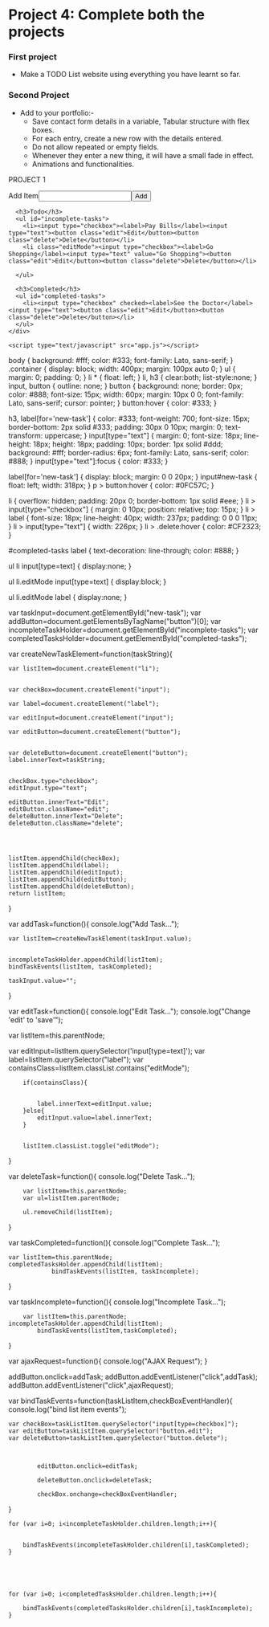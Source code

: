 # Project 4: Complete both the projects

### **First project**
- Make a TODO List website using everything you have learnt so far. 

### **Second Project**
- Add to your portfolio:-
  * Save contact form details in a variable, Tabular structure with flex boxes.
  * For each entry, create a new row with the details entered.
  * Do not allow repeated or empty fields.
  * Whenever they enter a new thing, it will have a small fade in effect.
  * Animations and functionalities.




PROJECT 1


<html>
  <head>
    <title>Todo App</title>
    <!-- <link href='https://fonts.googleapis.com/css?family=Lato:300,400,700' rel='stylesheet' type='text/css'> -->
    <link rel="stylesheet" href="style.css" type="text/css" media="screen" charset="utf-8">    
  </head>
  <body>
    <div class="container">
      <p>
        <label for="new-task">Add Item</label><input id="new-task" type="text"><button>Add</button>
      </p>
      
      <h3>Todo</h3>
      <ul id="incomplete-tasks">
        <li><input type="checkbox"><label>Pay Bills</label><input type="text"><button class="edit">Edit</button><button class="delete">Delete</button></li>
        <li class="editMode"><input type="checkbox"><label>Go Shopping</label><input type="text" value="Go Shopping"><button class="edit">Edit</button><button class="delete">Delete</button></li>
        
      </ul>
      
      <h3>Completed</h3>
      <ul id="completed-tasks">
        <li><input type="checkbox" checked><label>See the Doctor</label><input type="text"><button class="edit">Edit</button><button class="delete">Delete</button></li>
      </ul>
    </div>

    <script type="text/javascript" src="app.js"></script>

  </body>
</html>


body {
  background: #fff;
  color: #333;
  font-family: Lato, sans-serif;
}
.container {
  display: block;
  width: 400px;
  margin: 100px auto 0;
}
ul {
  margin: 0;
  padding: 0;
}
li * {
  float: left;
}
li, h3 {
  clear:both;
  list-style:none;
}
input, button {
  outline: none;
}
button {
  background: none;
  border: 0px;
  color: #888;
  font-size: 15px;
  width: 60px;
  margin: 10px 0 0;
  font-family: Lato, sans-serif;
  cursor: pointer;
}
button:hover {
  color: #333;
}

h3,
label[for='new-task'] {
  color: #333;
  font-weight: 700;
  font-size: 15px;
  border-bottom: 2px solid #333;
  padding: 30px 0 10px;
  margin: 0;
  text-transform: uppercase;
}
input[type="text"] {
  margin: 0;
  font-size: 18px;
  line-height: 18px;
  height: 18px;
  padding: 10px;
  border: 1px solid #ddd;
  background: #fff;
  border-radius: 6px;
  font-family: Lato, sans-serif;
  color: #888;
}
input[type="text"]:focus {
  color: #333;
}


label[for='new-task'] {
  display: block;
  margin: 0 0 20px;
}
input#new-task {
  float: left;
  width: 318px;
}
p > button:hover {
  color: #0FC57C;
}


li {
  overflow: hidden;
  padding: 20px 0;
  border-bottom: 1px solid #eee;
}
li > input[type="checkbox"] {
  margin: 0 10px;
  position: relative;
  top: 15px;
}
li > label {
  font-size: 18px;
  line-height: 40px;
  width: 237px;
  padding: 0 0 0 11px;
}
li >  input[type="text"] {
  width: 226px;
}
li > .delete:hover {
  color: #CF2323;
}


#completed-tasks label {
  text-decoration: line-through;
  color: #888;
}


ul li input[type=text] {
  display:none;
}

ul li.editMode input[type=text] {
  display:block;
}

ul li.editMode label {
  display:none;
}











var taskInput=document.getElementById("new-task");
var addButton=document.getElementsByTagName("button")[0];
var incompleteTaskHolder=document.getElementById("incomplete-tasks");
var completedTasksHolder=document.getElementById("completed-tasks");



var createNewTaskElement=function(taskString){

	var listItem=document.createElement("li");

	
	var checkBox=document.createElement("input");
	
	var label=document.createElement("label");
	
	var editInput=document.createElement("input");
	
	var editButton=document.createElement("button");

	
	var deleteButton=document.createElement("button");
	label.innerText=taskString;

	
	checkBox.type="checkbox";
	editInput.type="text";

	editButton.innerText="Edit";
	editButton.className="edit";
	deleteButton.innerText="Delete";
	deleteButton.className="delete";



	
	listItem.appendChild(checkBox);
	listItem.appendChild(label);
	listItem.appendChild(editInput);
	listItem.appendChild(editButton);
	listItem.appendChild(deleteButton);
	return listItem;
}



var addTask=function(){
	console.log("Add Task...");
	
	var listItem=createNewTaskElement(taskInput.value);

	
	incompleteTaskHolder.appendChild(listItem);
	bindTaskEvents(listItem, taskCompleted);

	taskInput.value="";

}



var editTask=function(){
console.log("Edit Task...");
console.log("Change 'edit' to 'save'");


var listItem=this.parentNode;

var editInput=listItem.querySelector('input[type=text]');
var label=listItem.querySelector("label");
var containsClass=listItem.classList.contains("editMode");
		
		if(containsClass){

		
			label.innerText=editInput.value;
		}else{
			editInput.value=label.innerText;
		}

		
		listItem.classList.toggle("editMode");
}





var deleteTask=function(){
		console.log("Delete Task...");

		var listItem=this.parentNode;
		var ul=listItem.parentNode;
		
		ul.removeChild(listItem);

}



var taskCompleted=function(){
		console.log("Complete Task...");
	
	
	var listItem=this.parentNode;
	completedTasksHolder.appendChild(listItem);
				bindTaskEvents(listItem, taskIncomplete);

}


var taskIncomplete=function(){
		console.log("Incomplete Task...");

		var listItem=this.parentNode;
	incompleteTaskHolder.appendChild(listItem);
			bindTaskEvents(listItem,taskCompleted);
}



var ajaxRequest=function(){
	console.log("AJAX Request");
}





addButton.onclick=addTask;
addButton.addEventListener("click",addTask);
addButton.addEventListener("click",ajaxRequest);


var bindTaskEvents=function(taskListItem,checkBoxEventHandler){
	console.log("bind list item events");

	var checkBox=taskListItem.querySelector("input[type=checkbox]");
	var editButton=taskListItem.querySelector("button.edit");
	var deleteButton=taskListItem.querySelector("button.delete");


			
			editButton.onclick=editTask;
			
			deleteButton.onclick=deleteTask;
			
			checkBox.onchange=checkBoxEventHandler;
}


	for (var i=0; i<incompleteTaskHolder.children.length;i++){

		
		bindTaskEvents(incompleteTaskHolder.children[i],taskCompleted);
	}





	for (var i=0; i<completedTasksHolder.children.length;i++){
	
		bindTaskEvents(completedTasksHolder.children[i],taskIncomplete);
	}




